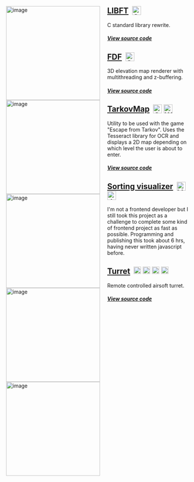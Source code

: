 <!---# Programming portfolio -->

<!--- Rewrite this sentencee --> 


<div markdown="1" class="proj">
<img width="256" src="https://user-images.githubusercontent.com/45420297/182574902-c7c08034-f896-4d81-b11a-47135c7229fb.png" alt="image" style="float: left; margin-right: 20px">

## [LIBFT](https://github.com/oskarikinnunen/libft/tree/master)&nbsp;&nbsp;<img width="24" alt="C" align="top" src="https://user-images.githubusercontent.com/45420297/182207766-f5c35203-078d-4aac-8a3a-d30e726694b2.png">

C standard library rewrite.
##### [View source code](https://github.com/oskarikinnunen/libft/tree/master)

</div>

<div markdown="1" class="proj">
<img width="256" src="https://user-images.githubusercontent.com/45420297/182204285-2939b41c-0981-4f6c-a111-b6c16aca1e5c.png" alt="image" style="float: left; margin-right: 20px">

## [FDF](https://github.com/oskarikinnunen/PresentableFDF)&nbsp;&nbsp;<img width="24" alt="C" align="top" float="right" src="https://user-images.githubusercontent.com/45420297/182207766-f5c35203-078d-4aac-8a3a-d30e726694b2.png">

3D elevation map renderer with multithreading and z-buffering.
##### [View source code](https://github.com/oskarikinnunen/PresentableFDF)
</div>

<div markdown="1" class="proj">
<img width="256" src="https://user-images.githubusercontent.com/45420297/182570002-e34dfc1b-821f-4262-8ebe-7d4537a69be8.png" alt="image" style="float: left; margin-right: 20px">

## [TarkovMap](https://github.com/oskarikinnunen/TarkovMapTool)&nbsp;&nbsp;<img width="24" alt="Csharp" align="top" src="https://user-images.githubusercontent.com/45420297/182208301-cccdedaa-ff4c-4ef7-bef2-a5fb3110ccac.png"> <img width="24" alt="WPF" align="top" src="https://www.ritechpune.com/backend/courseicon/WPFLogo.png">

Utility to be used with the game "Escape from Tarkov". Uses the Tesseract library for OCR and displays a 2D map depending on which level the user is about to enter.
##### [View source code](https://github.com/oskarikinnunen/TarkovMapTool)
</div>


<div markdown="1" class="proj">

<img width="256" src="https://user-images.githubusercontent.com/45420297/184576956-67af47d0-6c86-4145-8f4a-f9fa04dcf3d9.png" alt="image" style="float: left; margin-right: 20px">

## [Sorting visualizer](https://oskarikinnunen.github.io/vuesort/)&nbsp;&nbsp;<img height="24" alt="Vuejs" align="top" src="https://www.positivethinking.tech/wp-content/uploads/2021/01/Logo-Vuejs.png"> <img width="24" alt="JS" align="top" src="https://cdn.cdnlogo.com/logos/j/69/javascript.svg">

I'm not a frontend developer but I still took this project as a challenge to complete some kind of frontend project as fast as possible. Programming and publishing this took about 6 hrs, having never written javascript before.

</div>

<div markdown="1" class="proj">
<img width="256" src="https://user-images.githubusercontent.com/45420297/182583692-f90e39f8-b529-40d5-8b67-f84f265f446c.png" alt="image" style="float: left; margin-right: 20px">

## [Turret](https://github.com/oskarikinnunen/airsoftturret)&nbsp;&nbsp;<img width="20" alt="Csharp" align="top" src="https://user-images.githubusercontent.com/45420297/182208301-cccdedaa-ff4c-4ef7-bef2-a5fb3110ccac.png"> <img width="20" alt="C" align="top" float="right" src="https://user-images.githubusercontent.com/45420297/182207766-f5c35203-078d-4aac-8a3a-d30e726694b2.png"> <img height="20" alt="Arduino" align="top" float="right" src="https://user-images.githubusercontent.com/45420297/182575575-deda2f12-79b3-4065-b43d-8725a7ac078c.png">  <img height="20" alt="Unity" align="top" float="right" src="https://store-speedtree-com.exactdn.com/site-assets/uploads/Unity-Logo-White.png?strip=all&lossy=1&quality=73&resize=1200%2C720&ssl=1"> 



Remote controlled airsoft turret.
##### [View source code](https://github.com/oskarikinnunen/airsoftturret)
</div>
